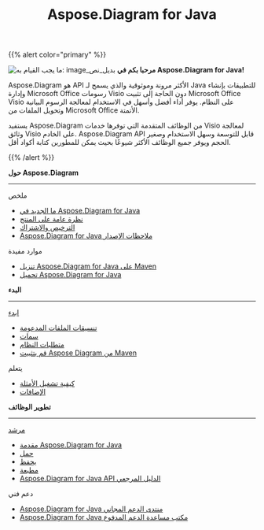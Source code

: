 ﻿---
title: Aspose.Diagram for Java
type: docs
description: Aspose.Diagram هو API الأكثر مرونة وموثوقية والذي يسمح لـ Java للتطبيقات بإنشاء وإدارة Microsoft Office رسومات Visio دون الحاجة إلى تثبيت Microsoft Office Visio على النظام.
weight: 20
url: /ar/java/
is_root: true
---
{{% alert color="primary" %}}

![ما يجب القيام به: image_بديل_نص](home_1.png)
**مرحبا بكم في Aspose.Diagram for Java!**

Aspose.Diagram هو API الأكثر مرونة وموثوقية والذي يسمح لـ Java للتطبيقات بإنشاء وإدارة Microsoft Office رسومات Visio دون الحاجة إلى تثبيت Microsoft Office Visio على النظام. يوفر أداء أفضل وأسهل في الاستخدام لمعالجة الرسوم البيانية وتحويل الملفات من Microsoft Office الأتمتة.

يستفيد Aspose.Diagram من الوظائف المتقدمة التي توفرها خدمات Visio لمعالجة وثائق Visio على الخادم. Aspose.Diagram API قابل للتوسعة وسهل الاستخدام وصغير الحجم ويوفر جميع الوظائف الأكثر شيوعًا بحيث يمكن للمطورين كتابة أكواد أقل.

{{% /alert %}}
<div class="row">
	<div class="col-md-4">
		<p><b>حول Aspose.Diagram</b></p>
			<hr><p>ملخص</p></hr>
			<ul>
				<li><a href="/diagram/ar/java/whatsnew/">ما الجديد في Aspose.Diagram for Java</a></li>
				<li><a href="/diagram/ar/java/overview/">نظرة عامة على المنتج</a></li>
				<li><a href="/diagram/ar/java/licensing/">الترخيص والاشتراك</a></li>
			  <li><a href="https://releases.aspose.com/diagram/java/release-notes/">Aspose.Diagram for Java ملاحظات الإصدار</a></li>
			</ul>            
	        <p>موارد مفيدة</p>
			<ul>
				<li><a href="https://releases.aspose.com/java/repo/com/aspose/aspose-diagram/">تنزيل Aspose.Diagram for Java على Maven</a></li>
				<li><a href="https://releases.aspose.com/diagram/java/">تحميل Aspose.Diagram for Java</a></li>
			</ul>
	</div>
	<div class="col-md-4">
		<p><b>البدء</b></p>
			<hr><p><a href="/diagram/ar/java/getting-started/">ابدء</a></p></hr>
			<ul>
				<li><a href="/diagram/ar/java/supported-file-formats/">تنسيقات الملفات المدعومة</a></li>
				<li><a href="/diagram/ar/java/feature-list/">سمات</a></li>
				<li><a href="/diagram/ar/java/system-requirements/">متطلبات النظام</a></li>
				<li><a href="/diagram/ar/java/installation/">قم بتثبيت Aspose Diagram من Maven</a></li>
			</ul>
			<p>يتعلم</p>
			<ul>
				<li><a href="/diagram/ar/java/how-to-run-aspose-diagram-for-java-examples/">كيفية تشغيل الأمثلة</a></li>
				<li><a href="/diagram/ar/java/plugins/">الإضافات</a></li>
			</ul>
	</div>
	<div class="col-md-4">
		<p><b>تطوير الوظائف</b></p>
			<hr><p><a href="/diagram/ar/java/developer-guide/">مرشد</a></p></hr>
			<ul>
				<li><a href="/diagram/ar/java/introduction/">مقدمة Aspose.Diagram for Java</a></li>
				<li><a href="/diagram/ar/java/open-visio-document/">حمل</a></li>
				<li><a href="/diagram/ar/java/save-visio-document/">يحفظ</a></li>
				<li><a href="/diagram/ar/java/working-with-print/">مطبعة</a></li>
				<li><a href="https://reference.aspose.com/diagram/java">Aspose.Diagram for Java API الدليل المرجعي</a></li>
			</ul>
			<p>دعم فني</p>
			<ul>
				<li><a href="https://forum.aspose.com/c/diagram/17">Aspose.Diagram for Java منتدى الدعم المجاني</a></li>
				<li><a href="https://helpdesk.aspose.com/">Aspose.Diagram for Java مكتب مساعدة الدعم المدفوع</a></li>
			</ul>
	</div>
</div>

